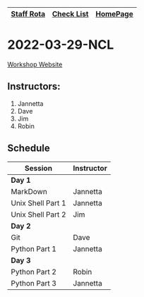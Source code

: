 |[Staff Rota](rota.md)|[Check List](checklist.md)|[HomePage](http://carpentries.ncldata.dev)|
|-|-|-|

# 2022-03-29-NCL

[Workshop Website](https://github.com/NclRSE-Training/2021-10-25-NCL)

## Instructors:

1. Jannetta
1. Dave
1. Jim
1. Robin

## Schedule
|Session|Instructor|
|-|-|
|**Day 1**|
|MarkDown|Jannetta|
|Unix Shell Part 1|Jannetta|
|Unix Shell Part 2|Jim|
|**Day 2**|
|Git|Dave|
|Python Part 1|Jannetta|
|**Day 3**|
|Python Part 2|Robin|
|Python Part 3|Jannetta|
